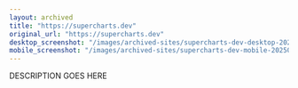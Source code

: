 ```yaml
---
layout: archived
title: "https://supercharts.dev"
original_url: "https://supercharts.dev"
desktop_screenshot: "/images/archived-sites/supercharts-dev-desktop-20250620.png"
mobile_screenshot: "/images/archived-sites/supercharts-dev-mobile-20250620.png"
---
```


DESCRIPTION GOES HERE
